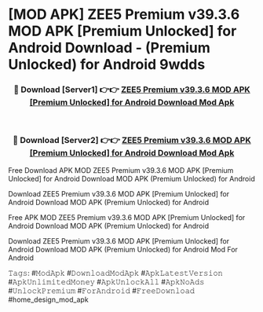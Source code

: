 # [MOD APK] ZEE5 Premium v39.3.6 MOD APK [Premium Unlocked] for Android Download - (Premium Unlocked) for Android 9wdds



<div align="center">
<h3>🔴 Download [Server1] 👉👉 <a href="https://momento.my/?title=ZEE5_Premium_v39.3.6_MOD_APK_[Premium_Unlocked]_for_Android_Download">ZEE5 Premium v39.3.6 MOD APK [Premium Unlocked] for Android Download Mod Apk</a></h3><br>

<h3>🔴 Download [Server2] 👉👉 <a href="https://momento.my/?title=ZEE5_Premium_v39.3.6_MOD_APK_[Premium_Unlocked]_for_Android_Download">ZEE5 Premium v39.3.6 MOD APK [Premium Unlocked] for Android Download Mod Apk</a></h3>
</div>



Free Download APK MOD ZEE5 Premium v39.3.6 MOD APK [Premium Unlocked] for Android Download MOD APK (Premium Unlocked) for Android

Download ZEE5 Premium v39.3.6 MOD APK [Premium Unlocked] for Android Download MOD APK (Premium Unlocked) for Android

Free APK MOD ZEE5 Premium v39.3.6 MOD APK [Premium Unlocked] for Android Download MOD APK (Premium Unlocked) for Android

Download ZEE5 Premium v39.3.6 MOD APK [Premium Unlocked] for Android Download MOD APK (Premium Unlocked) for Android Mod For Android

𝚃𝚊𝚐𝚜: #𝙼𝚘𝚍𝙰𝚙𝚔 #𝙳𝚘𝚠𝚗𝚕𝚘𝚊𝚍𝙼𝚘𝚍𝙰𝚙𝚔 #𝙰𝚙𝚔𝙻𝚊𝚝𝚎𝚜𝚝𝚅𝚎𝚛𝚜𝚒𝚘𝚗 #𝙰𝚙𝚔𝚄𝚗𝚕𝚒𝚖𝚒𝚝𝚎𝚍𝙼𝚘𝚗𝚎𝚢 #𝙰𝚙𝚔𝚄𝚗𝚕𝚘𝚌𝚔𝙰𝚕𝚕 #𝙰𝚙𝚔𝙽𝚘𝙰𝚍𝚜 #𝚄𝚗𝚕𝚘𝚌𝚔𝙿𝚛𝚎𝚖𝚒𝚞𝚖 #𝙵𝚘𝚛𝙰𝚗𝚍𝚛𝚘𝚒𝚍 #𝙵𝚛𝚎𝚎𝙳𝚘𝚠𝚗𝚕𝚘𝚊𝚍 #home_design_mod_apk
